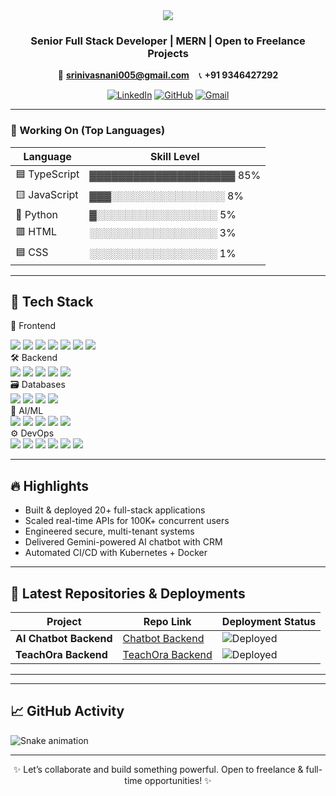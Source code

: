 <!-- GitHub README | Pragada N D S Sai Srinivas -->

<div align="center">

<img src="https://capsule-render.vercel.app/api?type=waving&color=0:0B1120,100:2563EB&height=230&section=header&text=Pragada%20N%20D%20S%20Sai%20Srinivas&fontSize=42&fontColor=FFFFFF&animation=fadeIn" />

<h3> Senior Full Stack Developer | MERN | Open to Freelance Projects</h3>

📧 **srinivasnani005@gmail.com** &nbsp;&nbsp;&nbsp;📞 **+91 9346427292**  

[![LinkedIn](https://img.shields.io/badge/-LinkedIn-0A66C2?style=for-the-badge&logo=linkedin&logoColor=white)](https://linkedin.com/in/pragadasrinivas)
[![GitHub](https://img.shields.io/badge/-GitHub-181717?style=for-the-badge&logo=github&logoColor=white)](https://github.com/srinivasnani005)
[![Gmail](https://img.shields.io/badge/-Gmail-EA4335?style=for-the-badge&logo=gmail&logoColor=white)](mailto:srinivasnani005@gmail.com)

</div>

---

### 🧾 Working On (Top Languages)

| Language     | Skill Level                             |
|--------------|------------------------------------------|
| 🟦 TypeScript | ▓▓▓▓▓▓▓▓▓▓▓▓▓▓▓▓▓▓▓▓ 85%                |
| 🟨 JavaScript | ▓▓▓░░░░░░░░░░░░░░░░ 8%                  |
| 🐍 Python     | ▓░░░░░░░░░░░░░░░░░ 5%                   |
| 🟥 HTML       | ░░░░░░░░░░░░░░░░░░ 3%                   |
| 🟦 CSS        | ░░░░░░░░░░░░░░░░░░ 1%                   |

---

## 🚀 Tech Stack

🎨 Frontend
<div align="left">
<img src="https://img.shields.io/badge/-React.js-61DAFB?style=for-the-badge&logo=react&logoColor=white" />
<img src="https://img.shields.io/badge/-TypeScript-3178C6?style=for-the-badge&logo=typescript&logoColor=white" />
<img src="https://img.shields.io/badge/-TailwindCSS-38B2AC?style=for-the-badge&logo=tailwindcss&logoColor=white" />
<img src="https://img.shields.io/badge/-MUI-007FFF?style=for-the-badge&logo=mui&logoColor=white" />
<img src="https://img.shields.io/badge/-Redux-764ABC?style=for-the-badge&logo=redux&logoColor=white" />
<img src="https://img.shields.io/badge/-HTML5-E34F26?style=for-the-badge&logo=html5&logoColor=white" />
<img src="https://img.shields.io/badge/-CSS3-1572B6?style=for-the-badge&logo=css3&logoColor=white" />
</div>
🛠 Backend
<div align="left">
<img src="https://img.shields.io/badge/-Node.js-339933?style=for-the-badge&logo=node.js&logoColor=white" />
<img src="https://img.shields.io/badge/-NestJS-E0234E?style=for-the-badge&logo=nestjs&logoColor=white" />
<img src="https://img.shields.io/badge/-Express-000000?style=for-the-badge&logo=express&logoColor=white" />
<img src="https://img.shields.io/badge/-GraphQL-E10098?style=for-the-badge&logo=graphql&logoColor=white" />
<img src="https://img.shields.io/badge/-REST-FF9800?style=for-the-badge&logo=json&logoColor=white" />
</div>
🗃 Databases
<div align="left">
<img src="https://img.shields.io/badge/-MongoDB-47A248?style=for-the-badge&logo=mongodb&logoColor=white" />
<img src="https://img.shields.io/badge/-MySQL-4479A1?style=for-the-badge&logo=mysql&logoColor=white" />
<img src="https://img.shields.io/badge/-PostgreSQL-4169E1?style=for-the-badge&logo=postgresql&logoColor=white" />
<img src="https://img.shields.io/badge/-Firebase-FFCA28?style=for-the-badge&logo=firebase&logoColor=black" />
</div>
🤖 AI/ML
<div align="left">
<img src="https://img.shields.io/badge/-Python-3776AB?style=for-the-badge&logo=python&logoColor=white" />
<img src="https://img.shields.io/badge/-FastAPI-009688?style=for-the-badge&logo=fastapi&logoColor=white" />
<img src="https://img.shields.io/badge/-FAISS-4E4E4E?style=for-the-badge" />
<img src="https://img.shields.io/badge/-scikit--learn-F7931E?style=for-the-badge&logo=scikit-learn&logoColor=white" />
<img src="https://img.shields.io/badge/-NumPy-013243?style=for-the-badge&logo=numpy&logoColor=white" />
</div>
⚙️ DevOps
<div align="left">
<img src="https://img.shields.io/badge/-Docker-2496ED?style=for-the-badge&logo=docker&logoColor=white" />
<img src="https://img.shields.io/badge/-Kubernetes-326CE5?style=for-the-badge&logo=kubernetes&logoColor=white" />
<img src="https://img.shields.io/badge/-NGINX-009639?style=for-the-badge&logo=nginx&logoColor=white" />
<img src="https://img.shields.io/badge/-AWS-232F3E?style=for-the-badge&logo=amazon-aws&logoColor=white" />
<img src="https://img.shields.io/badge/-GitHub-181717?style=for-the-badge&logo=github&logoColor=white" />
<img src="https://img.shields.io/badge/-Vercel-000000?style=for-the-badge&logo=vercel&logoColor=white" />
</div>

---

## 🔥 Highlights

- Built & deployed 20+ full-stack applications
- Scaled real-time APIs for 100K+ concurrent users
- Engineered secure, multi-tenant systems
- Delivered Gemini-powered AI chatbot with CRM
- Automated CI/CD with Kubernetes + Docker

---

## 📁 Latest Repositories & Deployments

| Project             | Repo Link                                                                 | Deployment Status                          |
|---------------------|---------------------------------------------------------------------------|--------------------------------------------|
| **AI Chatbot Backend** | [Chatbot Backend](https://github.com/Dpr-admin/chatbot_backend)           | ![Deployed](https://img.shields.io/badge/deployed-✅-green) |
| **TeachOra Backend**   | [TeachOra Backend](https://github.com/teachora/teachora_backend)           | ![Deployed](https://img.shields.io/badge/deployed-✅-green) |

---

---

## 📈 GitHub Activity

![Snake animation](https://raw.githubusercontent.com/tobiasmeyhoefer/tobiasmeyhoefer/output/github-snake-dark.svg)


---

<div align="center">

✨ Let’s collaborate and build something powerful. Open to freelance & full-time opportunities! ✨

</div>
